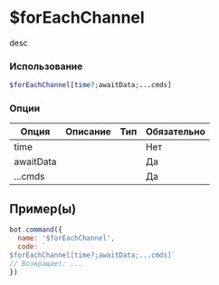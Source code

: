 # $forEachChannel
desc
### Использование
```php
$forEachChannel[time?;awaitData;...cmds]
```

### Опции

| Опция | Описание | Тип | Обязательно |
|--------|-------------|------|----------|
| time |  |  | Нет | 
| awaitData |  |  | Да | 
| ...cmds |  |  | Да |
## Пример(ы)

```javascript
bot.command({
  name: '$forEachChannel',
  code: `
$forEachChannel[time?;awaitData;...cmds]`
// Возвращает: ...
})
```